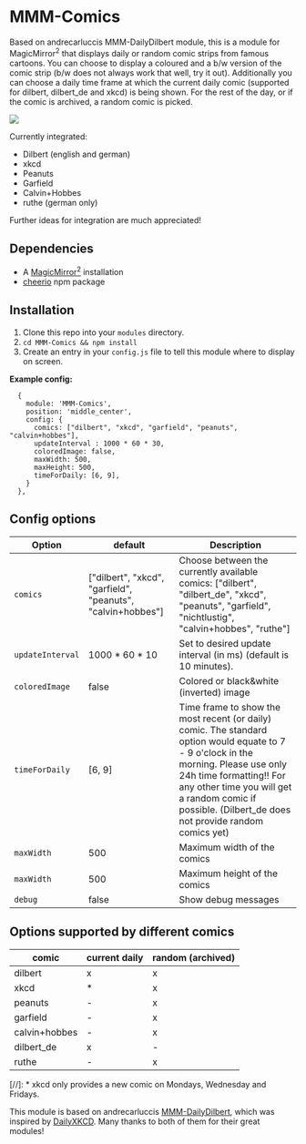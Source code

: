 # MMM-Comics
Based on andrecarluccis MMM-DailyDilbert module, this is a module for MagicMirror<sup>2</sup> that displays daily or random comic strips from famous cartoons.
You can choose to display a coloured and a b/w version of the comic strip (b/w does not always work that well, try it out). 
Additionally you can choose a daily time frame at which the current daily comic (supported for dilbert, dilbert_de and xkcd) is being shown. For the rest of the day, or if the comic is archived, a random comic is picked.

<img src="dilbert.png"></img>

Currently integrated:
  * Dilbert (english and german)
  * xkcd
  * Peanuts
  * Garfield
  * Calvin+Hobbes
  * ruthe (german only)

Further ideas for integration are much appreciated!


## Dependencies
  * A [MagicMirror<sup>2</sup>](https://github.com/MichMich/MagicMirror) installation
  * [cheerio](https://github.com/cheeriojs/cheerio) npm package

## Installation
  1. Clone this repo into your `modules` directory.
  2. `cd MMM-Comics && npm install`
  3. Create an entry in your `config.js` file to tell this module where to display on screen.

 **Example config:**
```
  {
    module: 'MMM-Comics',
    position: 'middle_center',
    config: {
      comics: ["dilbert", "xkcd", "garfield", "peanuts", "calvin+hobbes"],         
      updateInterval : 1000 * 60 * 30,
      coloredImage: false,
      maxWidth: 500,
      maxHeight: 500,
      timeForDaily: [6, 9],
    }
  },
```

## Config options
| **Option** | **default** | **Description** |
| --- | --- | --- |
| `comics` | ["dilbert", "xkcd", "garfield", "peanuts", "calvin+hobbes"] | Choose between the currently available comics: ["dilbert", "dilbert_de", "xkcd", "peanuts", "garfield", "nichtlustig", "calvin+hobbes", "ruthe"] |
| `updateInterval` | 1000 * 60 * 10 | Set to desired update interval (in ms) (default is 10 minutes). |
| `coloredImage` | false | Colored or black&white (inverted) image |
| `timeForDaily` | [6, 9] | Time frame to show the most recent (or daily) comic. The standard option would equate to 7 - 9 o'clock in the morning. Please use only 24h time formatting!! For any other time you will get a random comic if possible. (Dilbert_de does not provide random comics yet) |
| `maxWidth` | 500 | Maximum width of the comics |
| `maxWidth` | 500 | Maximum height of the comics |
| `debug` | false | Show debug messages |



## Options supported by different comics
| **comic** | **current daily** | **random (archived)** |
| --- | --- | --- |
| dilbert | x | x |
| xkcd | * | x |
| peanuts | - | x |
| garfield | - | x |
| calvin+hobbes | - | x |
| dilbert_de | x | - |
| ruthe | - | x |

[//]: * xkcd only provides a new comic on Mondays, Wednesday and Fridays.


This module is based on andrecarluccis [MMM-DailyDilbert](https://github.com/andrecarlucci/MMM-DailyDilbert), which was inspired by [DailyXKCD](https://github.com/Blastitt/DailyXKCD).
Many thanks to both of them for their great modules!
